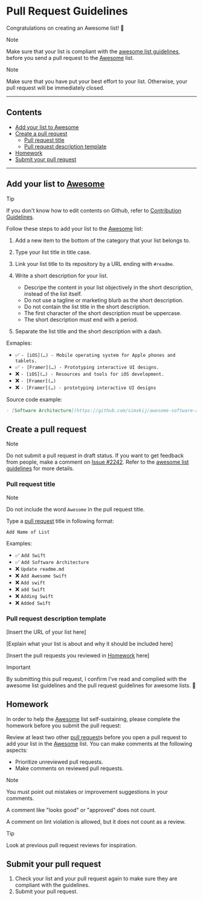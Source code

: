 <!-- omit from toc -->
# Pull Request Guidelines

Congratulations on creating an Awesome list! 🎉

> [!NOTE]
> Make sure that your list is compliant with the [awesome list guidelines](awesome-list-guidelines.md), before you send a pull request to the [Awesome](repo) list.

> [!NOTE]
> Make sure that you have put your best effort to your list. Otherwise, your pull request will be immediately closed.

---

<!-- omit from toc -->
## Contents

- [Add your list to Awesome](#add-your-list-to-awesome)
- [Create a pull request](#create-a-pull-request)
  - [Pull request title](#pull-request-title)
  - [Pull request description template](#pull-request-description-template)
- [Homework](#homework)
- [Submit your pull request](#submit-your-pull-request)

---

## Add your list to [Awesome][repo]

> [!TIP]
> If you don't know how to edit contents on Github, refer to [Contribution Guidelines](contributing.md#adding-something-to-an-awesome-list).

Follow these steps to add your list to the [Awesome][repo] list:

1. Add a new item to the bottom of the category that your list belongs to.
2. Type your list title in title case.
3. Link your list title to its repository by a URL ending with `#readme`.
4. Write a short description for your list.

   - Descripe the content in your list objectively in the short description, instead of the list itself.
   - Do not use a tagline or marketing blurb as the short description.
   - Do not contain the list title in the short description.
   - The first character of the short description must be uppercase.
   - The short description must end with a period.

5. Separate the list title and the short description with a dash.
   

Exmaples:

- ✅ `- [iOS](…) - Mobile operating system for Apple phones and tablets.`
- ✅ `- [Framer](…) - Prototyping interactive UI designs.`
- ❌ `- [iOS](…) - Resources and tools for iOS development.`
- ❌ `- [Framer](…)`
- ❌ `- [Framer](…) - prototyping interactive UI designs`

Source code example:

```markdown
- [Software Architecture](https://github.com/simskij/awesome-software-architecture#readme) - The discipline of designing and building software.
```

## Create a pull request

> [!NOTE]
> Do not submit a pull request in draft status. If you want to get feedback from people, make a comment on [Issue #2242][incubating lists]. Refer to the [awesome list guidelines](list-guidelines.md) for more details.

### Pull request title

> [!NOTE]
> Do not include the word `Awesome` in the pull request title.

Type a [pull request] title in following format:

```
Add Name of List
```

Examples:

- ✅ `Add Swift`
- ✅ `Add Software Architecture`
- ❌ `Update readme.md`
- ❌ `Add Awesome Swift`
- ❌ `Add swift`
- ❌ `add Swift`
- ❌ `Adding Swift`
- ❌ `Added Swift`

### Pull request description template

[Insert the URL of your list here]

[Explain what your list is about and why it should be included here]

[Insert the pull requests you reviewed in [Homework](#homework) here]

> [!IMPORTANT]
> By submitting this pull request, I confirm I've read and complied with the awesome list guidelines and the pull request guidelines for awesome lists. 🖖

## Homework

In order to help the [Awesome][repo] list self-sustaining, please complete the homework before you submit the pull request:

Review at least two other [pull request]s before you open a pull request to add your list in the [Awesome][repo] list. You can make comments at the following aspects:

- Prioritize unreviewed pull requests.
- Make comments on reviewed pull requests.

> [!NOTE]
> You must point out mistakes or improvement suggestions in your comments.
> 
> A comment like "looks good" or "approved" does not count.
> 
> A comment on lint violation is allowed, but it does not count as a review.

> [!TIP]
> Look at previous pull request reviews for inspiration.

## Submit your pull request

1. Check your list and your pull request again to make sure they are compliant with the guidelines.
2. Submit your pull request.

<!-- link definition -->

[repo]: https://github.com/sindresorhus/awesome

[incubating lists]: https://github.com/sindresorhus/awesome/issues/2242

[pull request]: https://github.com/sindresorhus/awesome/pulls?q=is%3Apr+is%3Aopen

